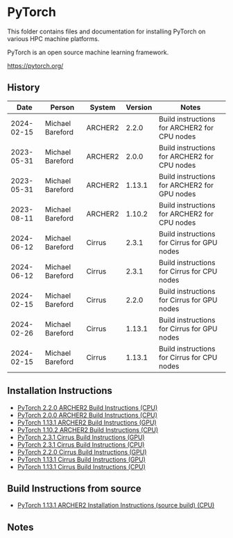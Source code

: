 PyTorch
=======

This folder contains files and documentation for installing PyTorch on various HPC machine platforms.

PyTorch is an open source machine learning framework.

https://pytorch.org/


History
-------

Date | Person | System | Version | Notes
---- | -------|--------|---------|------
2024-02-15 | Michael Bareford | ARCHER2 | 2.2.0 | Build instructions for ARCHER2 for CPU nodes
2023-05-31 | Michael Bareford | ARCHER2 | 2.0.0 | Build instructions for ARCHER2 for CPU nodes
2023-05-31 | Michael Bareford | ARCHER2 | 1.13.1 | Build instructions for ARCHER2 for GPU nodes
2023-08-11 | Michael Bareford | ARCHER2 | 1.10.2 | Build instructions for ARCHER2 for CPU nodes
2024-06-12 | Michael Bareford | Cirrus | 2.3.1 | Build instructions for Cirrus for GPU nodes
2024-06-12 | Michael Bareford | Cirrus | 2.3.1 | Build instructions for Cirrus for CPU nodes
2024-02-15 | Michael Bareford | Cirrus | 2.2.0 | Build instructions for Cirrus for GPU nodes
2024-02-26 | Michael Bareford | Cirrus | 1.13.1 | Build instructions for Cirrus for GPU nodes
2024-02-15 | Michael Bareford | Cirrus | 1.13.1 | Build instructions for Cirrus for CPU nodes

Installation Instructions
-------------------------

* [PyTorch 2.2.0 ARCHER2 Build Instructions (CPU)](build_pytorch_2.2.0_archer2_cpu.md)
* [PyTorch 2.0.0 ARCHER2 Build Instructions (CPU)](build_pytorch_2.0.0_archer2_cpu.md)
* [PyTorch 1.13.1 ARCHER2 Build Instructions (GPU)](build_pytorch_1.13.1_archer2_gpu.md)
* [PyTorch 1.10.2 ARCHER2 Build Instructions (CPU)](build_pytorch_1.10.2_archer2_cpu.md)
* [PyTorch 2.3.1 Cirrus Build Instructions (GPU)](build_pytorch_2.3.1_cirrus_gpu.md)
* [PyTorch 2.3.1 Cirrus Build Instructions (CPU)](build_pytorch_2.3.1_cirrus_cpu.md)
* [PyTorch 2.2.0 Cirrus Build Instructions (GPU)](build_pytorch_2.2.0_cirrus_gpu.md)
* [PyTorch 1.13.1 Cirrus Build Instructions (GPU)](build_pytorch_1.13.1_cirrus_gpu.md)
* [PyTorch 1.13.1 Cirrus Build Instructions (CPU)](build_pytorch_1.13.1_cirrus_cpu.md)

Build Instructions from source
------------------------------

* [PyTorch 1.13.1 ARCHER2 Installation Instructions (source build) (CPU)](build_pytorch_1.13.0a0_from_source_archer2_cpu.md)

Notes
-----
